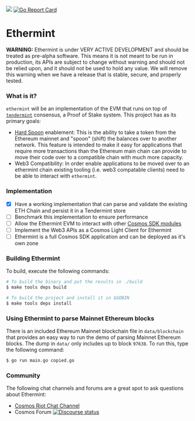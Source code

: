 [![](https://godoc.org/github.com/cosmos/ethermint?status.svg)](http://godoc.org/github.com/cosmos/ethermint)  [![Go Report Card](https://goreportcard.com/badge/github.com/cosmos/ethermint)](https://goreportcard.com/report/github.com/cosmos/ethermint)

# Ethermint

__**WARNING:**__ Ethermint is under VERY ACTIVE DEVELOPMENT and should be treated as pre-alpha software. This means it is not meant to be run in production, its APIs are subject to change without warning and should not be relied upon, and it should not be used to hold any value. We will remove this warning when we have a release that is stable, secure, and properly tested.

### What is it?

`ethermint` will be an implementation of the EVM that runs on top of [`tendermint`](https://github.com/tendermint/tendermint) consensus, a Proof of Stake system. This project has as its primary goals:

- [Hard Spoon](https://blog.cosmos.network/introducing-the-hard-spoon-4a9288d3f0df) enablement: This is the ability to take a token from the Ethereum mainnet and "spoon" (shift) the balances over to another network. This feature is intended to make it easy for applications that require more transactions than the Ethereum main chain can provide to move their code over to a compatible chain with much more capacity.
-  Web3 Compatibility: In order enable applications to be moved over to an ethermint chain existing tooling (i.e. web3 compatable clients) need to be able to interact with `ethermint`.

### Implementation

- [x] Have a working implementation that can parse and validate the existing ETH Chain and persist it in a Tendermint store
- [ ] Benchmark this implementation to ensure performance
- [ ] Allow the Ethermint EVM to interact with other [Cosmos SDK modules](https://github.com/cosmos/cosmos-sdk/blob/master/docs/core/app3.md)
- [ ] Implement the Web3 APIs as a Cosmos Light Client for Ethermint
- [ ] Ethermint is a full Cosmos SDK application and can be deployed as it's own zone

### Building Ethermint

To build, execute the following commands:

```bash
# To build the binary and put the results in ./build
$ make tools deps build

# To build the project and install it in $GOBIN
$ make tools deps install
```

### Using Ethermint to parse Mainnet Ethereum blocks

There is an included Ethereum Mainnet blockchain file in `data/blockchain` that provides an easy way to run the demo of parsing Mainnet Ethereum blocks. The dump in `data/` only includes up to block `97638`. To run this, type the following command:

```bash
$ go run main.go copied.go
```

### Community

The following chat channels and forums are a great spot to ask questions about Ethermint:

- [Cosmos Riot Chat Channel](https://riot.im/app/#/group/+cosmos:matrix.org)
- Cosmos Forum [![Discourse status](https://img.shields.io/discourse/https/forum.cosmos.network/status.svg)](https://forum.cosmos.network)
